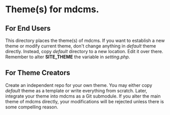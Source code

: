 # Theme(s) for mdcms.

## For End Users

This directory places the theme(s) of mdcms. If you want to establish a new theme or modify current theme, don't change anything in *default* theme directly. Instead, copy *default* directory to a new location. Edit it over there. Remember to alter **SITE_THEME** the variable in *setting.php*.

## For Theme Creators

Create an independent repo for your own theme. You may either copy *default* theme as a template or write everything from scratch. Later, integrate your theme into mdcms as a Git submodule. If you alter the main theme of mdcms directly, your modifications will be rejected unless there is some compelling reason.
